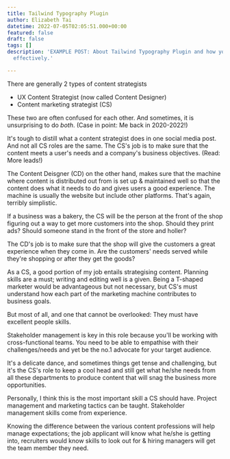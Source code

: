 ```yaml
---
title: Tailwind Typography Plugin
author: Elizabeth Tai
datetime: 2022-07-05T02:05:51.000+00:00
featured: false
draft: false
tags: []
description: 'EXAMPLE POST: About Tailwind Typography Plugin and how you can use it
  effectively.'

---
```

There are generally 2 types of content strategists

- UX Content Strategist (now called Content Designer)
- Content marketing strategist (CS)

These two are often confused for each other. And sometimes, it is unsurprising to do _both_. (Case in point: Me back in 2020-2022!)

It's tough to distill what a content strategist does in one social media post. And not all CS roles are the same. The CS's job is to make sure that the content meets a user's needs and a company's business objectives. (Read: More leads!)

The Content Deisgner (CD) on the other hand, makes sure that the machine where content is distributed out from is set up & maintained well so that the content does what it needs to do and gives users a good experience. The machine is usually the website but include other platforms. That's again, terribly simplistic.

If a business was a bakery, the CS will be the person at the front of the shop figuring out a way to get more customers into the shop. Should they print ads? Should someone stand in the front of the store and holler?

The CD's job is to make sure that the shop will give the customers a great experience when they come in. Are the customers' needs served while they're shopping or after they get the goods?

As a CS, a good portion of my job entails strategising content. Planning skills are a must; writing and editing well is a given. Being a T-shaped marketer would be advantageous but not necessary, but CS's must understand how each part of the marketing machine contributes to business goals.

But most of all, and one that cannot be overlooked: They must have excellent people skills.

Stakeholder management is key in this role because you'll be working with cross-functional teams. You need to be able to empathise with their challenges/needs and yet be the no.1 advocate for your target audience.

It's a delicate dance, and sometimes things get tense and challenging, but it's the CS's role to keep a cool head and still get what he/she needs from all these departments to produce content that will snag the business more opportunities.

Personally, I think this is the most important skill a CS should have. Project management and marketing tactics can be taught. Stakeholder management skills come from experience.

Knowing the difference between the various content professions will help manage expectations; the job applicant will know what he/she is getting into, recruiters would know skills to look out for & hiring managers will get the team member they need.
